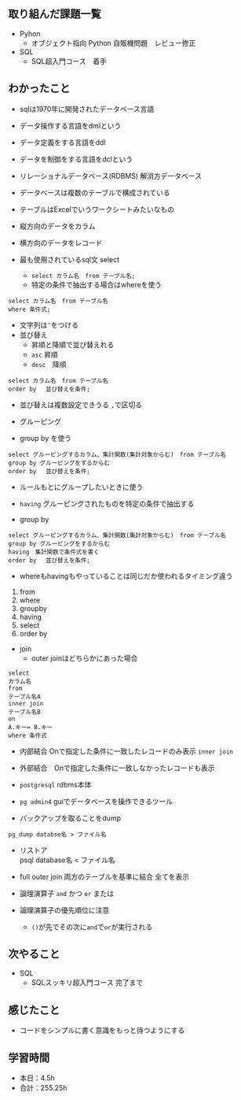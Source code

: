 ## 取り組んだ課題一覧
- Pyhon 
    - オブジェクト指向 Python 自販機問題　レビュー修正
- SQL 
    - SQL超入門コース　着手

## わかったこと     
-  sqlは1970年に開発されたデータベース言語
- データ操作する言語をdmlという
- データ定義をする言語をddl
- データを制御をする言語をdclという
- リレーショナルデータベース(RDBMS)
解消方データベース
- データベースは複数のテーブルで構成されている
- テーブルはExcelでいうワークシートみたいなもの
- 縦方向のデータをカラム
- 横方向のデータをレコード

- 最も使用されているsql文 select    
    - `select カラム名　from テーブル名;`
    - 特定の条件で抽出する場合はwhereを使う
```
select カラム名　from テーブル名
where 条件式;
```
- 文字列は`’`をつける
- 並び替え
    - 昇順と降順で並び替えれる
    - `asc` 昇順
    - `desc`　降順
```
select カラム名　from テーブル名
order by 　並び替えを条件;
```


- 並び替えは複数設定できうる `,`で区切る

- グルーピング
- group by を使う
```
select グルーピングするカラム、集計関数(集計対象からむ)　from テーブル名
group by グルーピングをするからむ
order by 　並び替えを条件;
```
- ルールもとにグループしたいときに使う
- `having`  グルーピングされたものを特定の条件で抽出する

- group by 
```
select グルーピングするカラム、集計関数(集計対象からむ)　from テーブル名
group by グルーピングをするからむ
having　集計関数で条件式を書く
order by 　並び替えを条件;
```
- whereもhavingもやっていることは同じだか使われるタイミング違う
1. from
2. where 
3. groupby
4. having
5. select 
6. order by

- join 
    - outer joinはどちらかにあった場合
```
select
カラム名
from
テーブル名A
inner join
テーブル名B
on
A.キー= B.キー
where 条件式
```

- 内部結合 Onで指定した条件に一致したレコードのみ表示
`inner join`
- 外部結合　Onで指定した条件に一致しなかったレコードも表示


- `postgresql`  rdbms本体
- `pg admin4` guiでデータベースを操作できるツール

- バックアップを取ることをdump
```
pg_dump databse名 > ファイル名
```
- リストア    
psql database名 < ファイル名

- full outer join
両方のテーブルを基準に結合
全てを表示

- 論理演算子
`and` かつ
`or` または

- 論理演算子の優先順位に注意
    - `()`が先でその次に`and`で`or`が実行される

                                                                                                                        
## 次やること
- SQL
    - SQLスッキリ超入門コース 完了まで                    
    
## 感じたこと
- コードをシンプルに書く意識をもっと待つようにする                                                                                                                                                                   
                                                                                             
                                    
## 学習時間
- 本日：4.5h
- 合計：255.25h